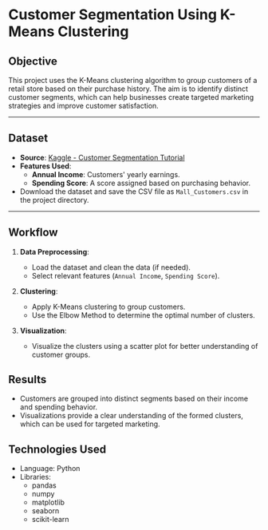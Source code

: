 # Customer Segmentation Using K-Means Clustering  

## **Objective**  
This project uses the K-Means clustering algorithm to group customers of a retail store based on their purchase history. The aim is to identify distinct customer segments, which can help businesses create targeted marketing strategies and improve customer satisfaction.

---

## **Dataset**  
- **Source**: [Kaggle - Customer Segmentation Tutorial](https://www.kaggle.com/datasets/vjchoudhary7/customer-segmentation-tutorial-in-python)  
- **Features Used**:  
  - **Annual Income**: Customers' yearly earnings.  
  - **Spending Score**: A score assigned based on purchasing behavior.  
- Download the dataset and save the CSV file as `Mall_Customers.csv` in the project directory.

---

## **Workflow**  
1. **Data Preprocessing**:  
   - Load the dataset and clean the data (if needed).  
   - Select relevant features (`Annual Income`, `Spending Score`).  

2. **Clustering**:  
   - Apply K-Means clustering to group customers.  
   - Use the Elbow Method to determine the optimal number of clusters.  

3. **Visualization**:  
   - Visualize the clusters using a scatter plot for better understanding of customer groups.  

## Results
- Customers are grouped into distinct segments based on their income and spending behavior.
- Visualizations provide a clear understanding of the formed clusters, which can be used for targeted marketing.

## Technologies Used
- Language: Python
- Libraries:
  - pandas
  - numpy
  - matplotlib
  - seaborn
  - scikit-learn

